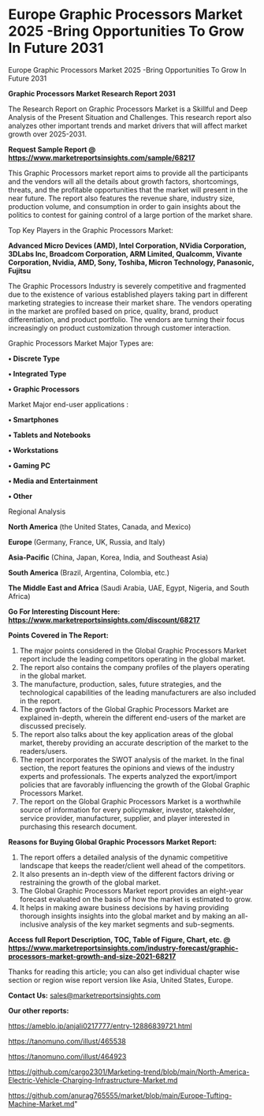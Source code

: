 # Europe Graphic Processors Market 2025 -Bring Opportunities To Grow In Future 2031
Europe Graphic Processors Market 2025 -Bring Opportunities To Grow In Future 2031

<strong>Graphic Processors Market Research Report 2031</strong>

The Research Report on Graphic Processors Market is a Skillful and Deep Analysis of the Present Situation and Challenges. This research report also analyzes other important trends and market drivers that will affect market growth over 2025-2031.

<strong>Request Sample Report @ <a href=https://www.marketreportsinsights.com/sample/68217>https://www.marketreportsinsights.com/sample/68217</a></strong>

This Graphic Processors market report aims to provide all the participants and the vendors will all the details about growth factors, shortcomings, threats, and the profitable opportunities that the market will present in the near future. The report also features the revenue share, industry size, production volume, and consumption in order to gain insights about the politics to contest for gaining control of a large portion of the market share.

Top Key Players in the Graphic Processors Market:

<strong>Advanced Micro Devices (AMD), Intel Corporation, NVidia Corporation, 3DLabs Inc, Broadcom Corporation, ARM Limited, Qualcomm, Vivante Corporation, Nvidia, AMD, Sony, Toshiba, Micron Technology, Panasonic, Fujitsu</strong>

The Graphic Processors Industry is severely competitive and fragmented due to the existence of various established players taking part in different marketing strategies to increase their market share. The vendors operating in the market are profiled based on price, quality, brand, product differentiation, and product portfolio. The vendors are turning their focus increasingly on product customization through customer interaction.

Graphic Processors Market Major Types are:

<strong>• Discrete Type

• Integrated Type

• Graphic Processors</strong>

Market Major end-user applications :

<strong>• Smartphones

• Tablets and Notebooks

• Workstations

• Gaming PC

• Media and Entertainment

• Other</strong>

Regional Analysis

</u><strong><b>North America</b></strong> (the United States, Canada, and Mexico)

<strong><b>Europe </b></strong>(Germany, France, UK, Russia, and Italy)

<strong><b>Asia-Pacific</b></strong> (China, Japan, Korea, India, and Southeast Asia)

<strong><b>South America</b></strong> (Brazil, Argentina, Colombia, etc.)

<strong><b>The Middle East and Africa</b></strong> (Saudi Arabia, UAE, Egypt, Nigeria, and South Africa)

<strong>Go For Interesting Discount Here: <a href=https://www.marketreportsinsights.com/discount/68217>https://www.marketreportsinsights.com/discount/68217</a></strong>

<strong>Points Covered in The Report:</strong>
<ol>
  <li>The major points considered in the Global Graphic Processors Market report include the leading competitors operating in the global market.</li>
  <li>The report also contains the company profiles of the players operating in the global market.</li>
  <li>The manufacture, production, sales, future strategies, and the technological capabilities of the leading manufacturers are also included in the report.</li>
  <li>The growth factors of the Global Graphic Processors Market are explained in-depth, wherein the different end-users of the market are discussed precisely.</li>
  <li>The report also talks about the key application areas of the global market, thereby providing an accurate description of the market to the readers/users.</li>
  <li>The report incorporates the SWOT analysis of the market. In the final section, the report features the opinions and views of the industry experts and professionals. The experts analyzed the export/import policies that are favorably influencing the growth of the Global Graphic Processors Market.</li>
  <li>The report on the Global Graphic Processors Market is a worthwhile source of information for every policymaker, investor, stakeholder, service provider, manufacturer, supplier, and player interested in purchasing this research document.</li>
</ol>
<strong>Reasons for Buying Global Graphic Processors Market Report:</strong>

<ol>
  <li>The report offers a detailed analysis of the dynamic competitive landscape that keeps the reader/client well ahead of the competitors.</li>
  <li>It also presents an in-depth view of the different factors driving or restraining the growth of the global market.</li>
  <li>The Global Graphic Processors Market report provides an eight-year forecast evaluated on the basis of how the market is estimated to grow.</li>
  <li>It helps in making aware business decisions by having providing thorough insights insights into the global market and by making an all-inclusive analysis of the key market segments and sub-segments.</li>
</ol>
<strong>Access full Report Description, TOC, Table of Figure, Chart, etc. @ <a href=https://www.marketreportsinsights.com/industry-forecast/graphic-processors-market-growth-and-size-2021-68217>https://www.marketreportsinsights.com/industry-forecast/graphic-processors-market-growth-and-size-2021-68217</a></strong>


Thanks for reading this article; you can also get individual chapter wise section or region wise report version like Asia, United States, Europe.

<strong>Contact Us:</strong>
sales@marketreportsinsights.com

<strong>Our other reports:</strong>

<a href=https://ameblo.jp/anjali0217777/entry-12886839721.html>https://ameblo.jp/anjali0217777/entry-12886839721.html</a>

<a href=https://tanomuno.com/illust/465538>https://tanomuno.com/illust/465538</a>

<a href=https://tanomuno.com/illust/464923>https://tanomuno.com/illust/464923</a>

<a href=https://github.com/cargo2301/Marketing-trend/blob/main/North-America-Electric-Vehicle-Charging-Infrastructure-Market.md>https://github.com/cargo2301/Marketing-trend/blob/main/North-America-Electric-Vehicle-Charging-Infrastructure-Market.md</a>

<a href=https://github.com/anurag765555/market/blob/main/Europe-Tufting-Machine-Market.md>https://github.com/anurag765555/market/blob/main/Europe-Tufting-Machine-Market.md</a>"
